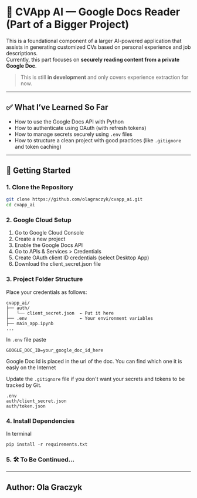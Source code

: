 # 📄 CVApp AI — Google Docs Reader (Part of a Bigger Project)

This is a foundational component of a larger AI-powered application that assists in generating customized CVs based on personal experience and job descriptions.  
Currently, this part focuses on **securely reading content from a private Google Doc**.

> This is still **in development** and only covers experience extraction for now.

---

## ✅ What I’ve Learned So Far

- How to use the Google Docs API with Python
- How to authenticate using OAuth (with refresh tokens)
- How to manage secrets securely using `.env` files
- How to structure a clean project with good practices (like `.gitignore` and token caching)

---

## 🚀 Getting Started

### 1. Clone the Repository

```bash
git clone https://github.com/olagraczyk/cvapp_ai.git
cd cvapp_ai
```

### 2. Google Cloud Setup
1. Go to Google Cloud Console
2. Create a new project
3. Enable the Google Docs API
4. Go to APIs & Services > Credentials
5. Create OAuth client ID credentials (select Desktop App)
6. Download the client_secret.json file

### 3. Project Folder Structure
Place your credentials as follows:

```
cvapp_ai/
├── auth/
│   └── client_secret.json  ← Put it here
├── .env                    ← Your environment variables
├── main_app.ipynb
...

```

In `.env` file paste 
```
GOOGLE_DOC_ID=your_google_doc_id_here
```
Google Doc Id is placed in the url of the doc. You can find which one it is easly on the Internet

Update the `.gitignore` file if you don't want your secrets and tokens to be tracked by Git.

```
.env
auth/client_secret.json
auth/token.json
```

### 4. Install Dependencies
In terminal 
```
pip install -r requirements.txt
```

### 5. 🛠 To Be Continued...

----

## Author: Ola Graczyk